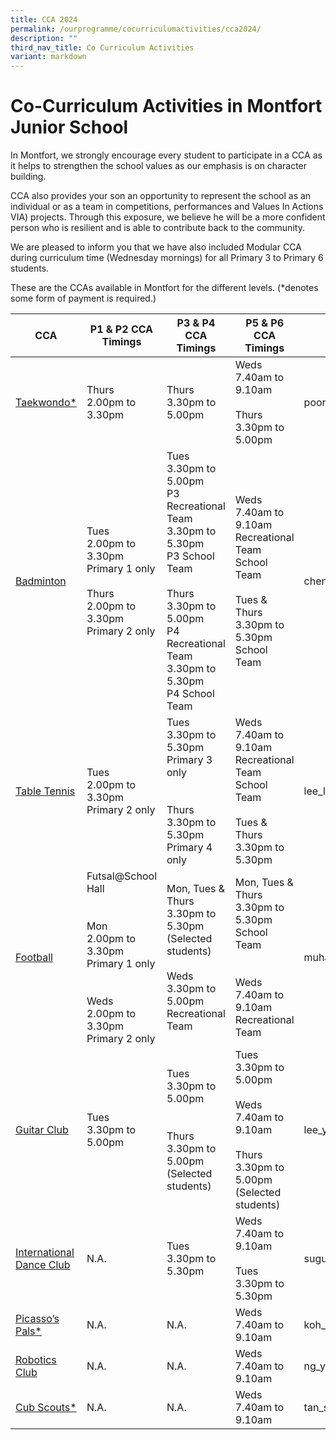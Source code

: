 ```yaml
---
title: CCA 2024
permalink: /ourprogramme/cocurriculumactivities/cca2024/
description: ""
third_nav_title: Co Curriculum Activities
variant: markdown
---
```

# **Co-Curriculum Activities in Montfort Junior School**

In Montfort, we strongly encourage every student to participate in a CCA as it helps to strengthen the school values as our emphasis is on character building.  
  

CCA also provides your son an opportunity to represent the school as an individual or as a team in competitions, performances and&nbsp;Values In Actions VIA) projects. Through this exposure, we believe he will be a more confident person who is resilient and is able to contribute back to the community.

We are pleased to inform you that we have also included Modular CCA during curriculum time (Wednesday mornings) for all Primary 3 to Primary 6 students.

These are the CCAs available in Montfort for the different levels.
(*denotes some form of payment is required.)

<table><thead><tr><th>CCA</th><th>P1 &amp; P2 CCA Timings</th><th>P3 &amp; P4 CCA Timings</th><th>P5 &amp; P6 CCA Timings</th><th>Teacher-in-charge</th></tr></thead><tbody><tr><td><a rel="noopener noreferrer" target="_blank" href="https://www.montfortjunior.moe.edu.sg/our-programme/Co-Curriculum-Activities/Taekwondo/">Taekwondo*</a></td><td>Thurs <br>2.00pm to 3.30pm</td><td>Thurs<br>3.30pm to 5.00pm</td><td>Weds<br>7.40am to 9.10am<br><br>Thurs<br>3.30pm to 5.00pm</td><td>poongodi_chinniah@schools.gov.sg</td></tr><tr><td><a rel="noopener noreferrer" target="_blank" href="https://www.montfortjunior.moe.edu.sg/our-programme/co-curriculum-activities/badminton/">Badminton</a></td><td>Tues<br>2.00pm to 3.30pm<br>Primary 1 only<br><br>Thurs<br>2.00pm to 3.30pm<br>Primary 2 only</td><td>Tues<br>3.30pm to 5.00pm<br>P3 Recreational Team<br>3.30pm to 5.30pm<br>P3 School Team<br><br>Thurs<br>3.30pm to 5.00pm<br>P4 Recreational Team<br>3.30pm to 5.30pm<br>P4 School Team</td><td>Weds<br>7.40am to 9.10am<br>Recreational Team<br>School Team<br><br>Tues &amp; Thurs<br>3.30pm to 5.30pm<br>School Team</td><td>chen_junlong@schools.gov.sg</td></tr><tr><td><a rel="noopener noreferrer" target="_blank" href="https://www.montfortjunior.moe.edu.sg/our-programme/co-curriculum-activities/table-tennis/">Table Tennis</a></td><td>Tues<br>2.00pm to 3.30pm<br>Primary 2 only</td><td>Tues<br>3.30pm to 5.30pm<br>Primary 3 only<br><br><br>Thurs<br>3.30pm to 5.30pm<br>Primary 4 only</td><td>Weds<br>7.40am to 9.10am<br>Recreational Team<br>School Team<br><br>Tues &amp; Thurs<br>3.30pm to 5.30pm</td><td>lee_li_yun_jessalyn@schools.gov.sg</td></tr><tr><td><a rel="noopener noreferrer" target="_blank" href="https://www.montfortjunior.moe.edu.sg/our-programme/co-curriculum-activities/football/">Football</a></td><td>Futsal@School Hall<br><br><br>Mon<br>2.00pm to 3.30pm<br>Primary 1 only<br><br><br>Weds<br>2.00pm to 3.30pm<br>Primary 2 only</td><td>Mon, Tues &amp; Thurs<br>3.30pm to 5.30pm<br>(Selected students)<br><br>Weds<br>3.30pm to 5.00pm<br>Recreational Team</td><td>Mon, Tues &amp; Thurs<br>3.30pm to 5.30pm<br>School Team<br><br><br>Weds<br>7.40am to 9.10am<br>Recreational Team</td><td>muhammad_taufiq_adam@schools.gov.sg</td></tr><tr><td><a rel="noopener noreferrer" target="_blank" href="https://www.montfortjunior.moe.edu.sg/our-programme/co-curriculum-activities/guitar-club/">Guitar Club</a></td><td>Tues<br>3.30pm to 5.00pm</td><td>Tues<br>3.30pm to 5.00pm<br><br><br>Thurs<br>3.30pm to 5.00pm<br>(Selected students)</td><td>Tues<br>3.30pm to 5.00pm<br><br>Weds<br>7.40am to 9.10am<br><br>Thurs<br>3.30pm to 5.00pm<br>(Selected students)</td><td>lee_yu_ying@schools.gov.sg</td></tr><tr><td><a rel="noopener noreferrer" target="_blank" href="https://www.montfortjunior.moe.edu.sg/our-programme/co-curriculum-activities/dance-club/">International Dance Club</a></td><td>N.A.</td><td>Tues<br>3.30pm to 5.30pm</td><td>Weds<br>7.40am to 9.10am<br><br>Tues<br>3.30pm to 5.30pm</td><td>suguna_bai_balasundaram@schools.gov.sg</td></tr><tr><td><a rel="noopener noreferrer" target="_blank" href="https://www.montfortjunior.moe.edu.sg/our-programme/co-curriculum-activities/picassos-pals/">Picasso’s Pals*</a></td><td>N.A.</td><td>N.A.</td><td>Weds<br>7.40am to 9.10am</td><td>koh_aik_hoon@schools.gov.sg</td></tr><tr><td><a rel="noopener noreferrer" target="_blank" href="https://www.montfortjunior.moe.edu.sg/our-programme/co-curriculum-activities/robotics-club/">Robotics Club</a></td><td>N.A.</td><td>N.A.</td><td>Weds<br>7.40am to 9.10am</td><td>ng_yong_chiang@schools.gov.sg</td></tr><tr><td><a rel="noopener noreferrer" target="_blank" href="https://www.montfortjunior.moe.edu.sg/our-programme/co-curriculum-activities/cub-scouts/">Cub Scouts*</a></td><td>N.A.</td><td>N.A.</td><td>Weds<br>7.40am to 9.10am</td><td>tan_soo_huat@schools.gov.sg</td></tr></tbody></table>